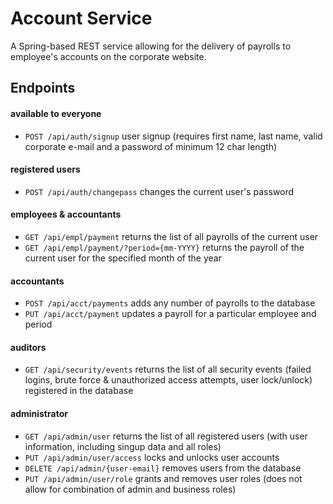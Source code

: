 # Account Service
A Spring-based REST service allowing for the delivery of payrolls to employee's accounts on the corporate website.

## Endpoints
#### available to everyone
* ```POST /api/auth/signup``` user signup (requires first name, last name, valid corporate e-mail and a password of minimum 12 char length)
#### registered users
* ```POST /api/auth/changepass``` changes the current user's password
#### employees & accountants
* ```GET /api/empl/payment``` returns the list of all payrolls of the current user
* ```GET /api/empl/payment/?period={mm-YYYY}``` returns the payroll of the current user for the specified month of the year
#### accountants
* ```POST /api/acct/payments``` adds any number of payrolls to the database
* ```PUT /api/acct/payment``` updates a payroll for a particular employee and period
#### auditors
* ```GET /api/security/events``` returns the list of all security events (failed logins, brute force & unauthorized access attempts, user lock/unlock) registered in the database
#### administrator
* ```GET /api/admin/user``` returns the list of all registered users (with user information, including singup data and all roles)
* ```PUT /api/admin/user/access``` locks and unlocks user accounts
* ```DELETE /api/admin/{user-email}``` removes users from the database
* ```PUT /api/admin/user/role``` grants and removes user roles (does not allow for combination of admin and business roles)
